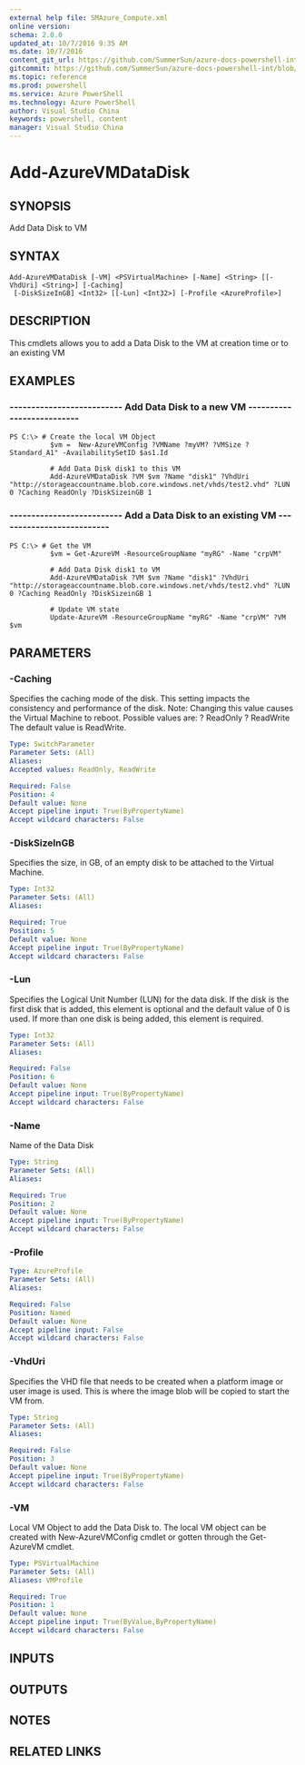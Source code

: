 ```yaml
---
external help file: SMAzure_Compute.xml
online version: 
schema: 2.0.0
updated_at: 10/7/2016 9:35 AM
ms.date: 10/7/2016
content_git_url: https://github.com/SummerSun/azure-docs-powershell-int/blob/master/azureps-cmdlets-docs/Service%20Management/v1.0/Compute/Add-AzureVMDataDisk.md
gitcommit: https://github.com/SummerSun/azure-docs-powershell-int/blob/3c5913303624ba7a7970d6758aac68ea04359cee/azureps-cmdlets-docs/Service%20Management/v1.0/Compute/Add-AzureVMDataDisk.md
ms.topic: reference
ms.prod: powershell
ms.service: Azure PowerShell
ms.technology: Azure PowerShell
author: Visual Studio China
keywords: powershell, content
manager: Visual Studio China
---
```


# Add-AzureVMDataDisk
## SYNOPSIS
Add Data Disk to VM

## SYNTAX

```
Add-AzureVMDataDisk [-VM] <PSVirtualMachine> [-Name] <String> [[-VhdUri] <String>] [-Caching]
 [-DiskSizeInGB] <Int32> [[-Lun] <Int32>] [-Profile <AzureProfile>]
```

## DESCRIPTION
This cmdlets allows you to add a Data Disk to the VM at creation time or to an existing VM

## EXAMPLES

### --------------------------  Add Data Disk to a new VM  --------------------------
```
PS C:\> # Create the local VM Object
          $vm =  New-AzureVMConfig ?VMName ?myVM? ?VMSize ?Standard_A1" -AvailabilitySetID $as1.Id

          # Add Data Disk disk1 to this VM
          Add-AzureVMDataDisk ?VM $vm ?Name "disk1" ?VhdUri "http://storageaccountname.blob.core.windows.net/vhds/test2.vhd" ?LUN 0 ?Caching ReadOnly ?DiskSizeinGB 1
```

### --------------------------  Add a Data Disk to an existing VM  --------------------------
```
PS C:\> # Get the VM
          $vm = Get-AzureVM -ResourceGroupName "myRG" -Name "crpVM"

          # Add Data Disk disk1 to VM
          Add-AzureVMDataDisk ?VM $vm ?Name "disk1" ?VhdUri "http://storageaccountname.blob.core.windows.net/vhds/test2.vhd" ?LUN 0 ?Caching ReadOnly ?DiskSizeinGB 1

          # Update VM state
          Update-AzureVM -ResourceGroupName "myRG" -Name "crpVM" ?VM $vm
```

## PARAMETERS

### -Caching
Specifies the caching mode of the disk.
This setting impacts the consistency and performance of the disk.
Note: Changing this value causes the Virtual Machine to reboot.
            Possible values are:
            ?
ReadOnly
            ?
ReadWrite
          The default value is ReadWrite.

```yaml
Type: SwitchParameter
Parameter Sets: (All)
Aliases: 
Accepted values: ReadOnly, ReadWrite

Required: False
Position: 4
Default value: None
Accept pipeline input: True(ByPropertyName)
Accept wildcard characters: False
```

### -DiskSizeInGB
Specifies the size, in GB, of an empty disk to be attached to the Virtual Machine.

```yaml
Type: Int32
Parameter Sets: (All)
Aliases: 

Required: True
Position: 5
Default value: None
Accept pipeline input: True(ByPropertyName)
Accept wildcard characters: False
```

### -Lun
Specifies the Logical Unit Number (LUN) for the data disk.
If the disk is the first disk that is added, this element is optional and the default value of 0 is used.
If more than one disk is being added, this element is required.

```yaml
Type: Int32
Parameter Sets: (All)
Aliases: 

Required: False
Position: 6
Default value: None
Accept pipeline input: True(ByPropertyName)
Accept wildcard characters: False
```

### -Name
Name of the Data Disk

```yaml
Type: String
Parameter Sets: (All)
Aliases: 

Required: True
Position: 2
Default value: None
Accept pipeline input: True(ByPropertyName)
Accept wildcard characters: False
```

### -Profile
```yaml
Type: AzureProfile
Parameter Sets: (All)
Aliases: 

Required: False
Position: Named
Default value: None
Accept pipeline input: False
Accept wildcard characters: False
```

### -VhdUri
Specifies the VHD file that needs to be created when a platform image or user image is used.
This is where the image blob will be copied to start the VM from.

```yaml
Type: String
Parameter Sets: (All)
Aliases: 

Required: False
Position: 3
Default value: None
Accept pipeline input: True(ByPropertyName)
Accept wildcard characters: False
```

### -VM
Local VM Object to add the Data Disk to.
The local VM object can be created with New-AzureVMConfig cmdlet or gotten through the Get-AzureVM cmdlet.

```yaml
Type: PSVirtualMachine
Parameter Sets: (All)
Aliases: VMProfile

Required: True
Position: 1
Default value: None
Accept pipeline input: True(ByValue,ByPropertyName)
Accept wildcard characters: False
```

## INPUTS

## OUTPUTS

## NOTES

## RELATED LINKS

